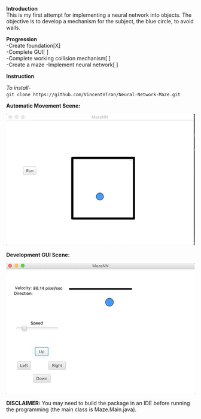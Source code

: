 **Introduction** <br/>
This is my first attempt for implementing a neural network into objects. The objective is to develop a mechanism for the subject, the blue circle, to avoid walls.


**Progression** <br/>
-Create foundation[X]<br/>
-Complete GUI[ ] <br/>
-Complete working collision mechanism[ ]<br/>
-Create a maze
-Implement neural network[ ] <br/>


**Instruction** <br/>

_To install-_ <br/>
`git clone https://github.com/VincentVTran/Neural-Network-Maze.git`

**Automatic Movement Scene:**

![](/Icons/First.gif)

**Development GUI Scene:**

![](/Icons/Second.gif)


**DISCLAIMER:**
You may need to build the package in an IDE before running the programming (the main class is Maze.Main.java).
  


